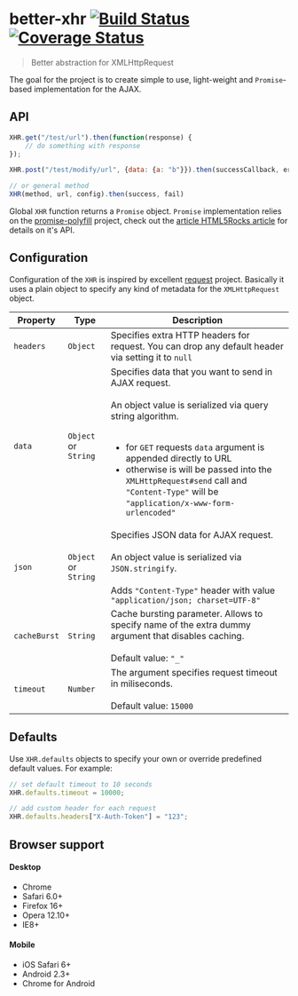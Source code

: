 better-xhr [![Build Status][travis-image]][travis-url] [![Coverage Status][coveralls-image]][coveralls-url]
=========================
> Better abstraction for XMLHttpRequest

The goal for the project is to create simple to use, light-weight and `Promise`-based implementation for the AJAX.

## API

```js
XHR.get("/test/url").then(function(response) {
    // do something with response
});

XHR.post("/test/modify/url", {data: {a: "b"}}).then(successCallback, errorCallback);

// or general method
XHR(method, url, config).then(success, fail)
```

Global `XHR` function returns a `Promise` object. `Promise` implementation relies on the [promise-polyfill](https://github.com/taylorhakes/promise-polyfill) project, check out the [article HTML5Rocks article](http://www.html5rocks.com/en/tutorials/es6/promises/) for details on it's API.

## Configuration
Configuration of the `XHR` is inspired by excellent [request](https://github.com/mikeal/request) project. Basically it uses a plain object to specify any kind of metadata for the `XMLHttpRequest` object.

| Property | Type    | Description |
| -------- | ------- | ----------- | 
| `headers` | `Object` | Specifies extra HTTP headers for request. You can drop any default header via setting it to `null`
| `data`   | `Object` or `String`| Specifies data that you want to send in AJAX request.<br><br>An object value is serialized via query string algorithm.<br><br><ul><li>for `GET` requests `data` argument is appended directly to URL</li><li>otherwise is will be passed into the `XMLHttpRequest#send` call and `"Content-Type"` will be `"application/x-www-form-urlencoded"`</li> 
| `json`   | `Object` or `String` | Specifies JSON data for AJAX request.<br><br>An object value is serialized via `JSON.stringify`. <br><br>Adds `"Content-Type"` header with value `"application/json; charset=UTF-8"`
| `cacheBurst` | `String` | Cache bursting parameter. Allows to specify name of the extra dummy argument that disables caching.<br><br>Default value: `"_"`
| `timeout` | `Number` | The argument specifies request timeout in miliseconds.<br><br>Default value: `15000`

## Defaults
Use `XHR.defaults` objects to specify your own or override predefined default values. For example:

```js
// set default timeout to 10 seconds
XHR.defaults.timeout = 10000; 

// add custom header for each request
XHR.defaults.headers["X-Auth-Token"] = "123";
```

## Browser support
#### Desktop
* Chrome
* Safari 6.0+
* Firefox 16+
* Opera 12.10+
* IE8+

#### Mobile
* iOS Safari 6+
* Android 2.3+
* Chrome for Android

[travis-url]: http://travis-ci.org/chemerisuk/better-xhr
[travis-image]: http://img.shields.io/travis/chemerisuk/better-xhr/master.svg

[coveralls-url]: https://coveralls.io/r/chemerisuk/better-xhr
[coveralls-image]: http://img.shields.io/coveralls/chemerisuk/better-xhr/master.svg
